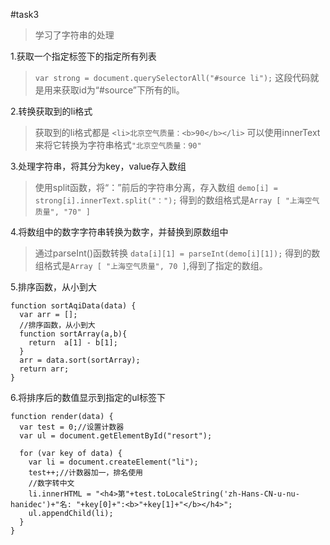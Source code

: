 #task3
>学习了字符串的处理

1.获取一个指定标签下的指定所有列表
>`var strong = document.querySelectorAll("#source li");`
这段代码就是用来获取id为“#source”下所有的li。

2.转换获取到的li格式
>获取到的li格式都是
`<li>北京空气质量：<b>90</b></li>`
可以使用innerText来将它转换为字符串格式`"北京空气质量：90"`

3.处理字符串，将其分为key，value存入数组
>使用split函数，将“：”前后的字符串分离，存入数组
`demo[i] = strong[i].innerText.split("：");`
得到的数组格式是`Array [ "上海空气质量", "70" ]`

4.将数组中的数字字符串转换为数字，并替换到原数组中
>通过parseInt()函数转换
`data[i][1] = parseInt(demo[i][1]);`
得到的数组格式是`Array [ "上海空气质量", 70 ]`,得到了指定的数组。

5.排序函数，从小到大
```
function sortAqiData(data) {
  var arr = [];
  //排序函数，从小到大
  function sortArray(a,b){
    return  a[1] - b[1];
  }
  arr = data.sort(sortArray);
  return arr;
}
```

6.将排序后的数值显示到指定的ul标签下
```
function render(data) {
  var test = 0;//设置计数器
  var ul = document.getElementById("resort");

  for (var key of data) {
    var li = document.createElement("li");
    test++;//计数器加一，排名使用
    //数字转中文
    li.innerHTML = "<h4>第"+test.toLocaleString('zh-Hans-CN-u-nu-hanidec')+"名: "+key[0]+":<b>"+key[1]+"</b></h4>";
    ul.appendChild(li); 
  }
}
```


